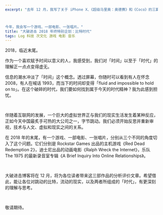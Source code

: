 ```yaml
---
excerpt: "去年 12 月，我写了关于 iPhone X、《超级马里奥：奥德赛》和《Coco》的三篇文章，分别代表苹果、任天堂、迪士尼这三家对我有着深刻影响的商业公司，来为 2017 年结尾。



今年，我会写一个游戏、一部电影、一张唱片。"
title: "大破进击 2018 年终特别企划：比特时代"
tags: Log 科技 次文化 游戏 电影 音乐
---
```


2018，临近末尾。

作为一个喜欢赋予时间以意义的人，我感受到，我们对「时间」以至于「时代」的理解正一点点变得虚无。

信息的潮水冲淡了「时间」这个概念。透过屏幕，你随时可以看到有人在怀念 2008，有人在喊话 1993，而当下的时间却变得「fluid and impossible to hold on to」。在这个破碎的时代，我们要如何找到属于今天的时代精神？我为此感到担忧。

<br>

伴随着互联网的发展，一个巨大的虚拟世界正与我们的现实生活发生着某种反应，正如今天中国最炙手可热的大公司之一，字节跳动。我们必须开始反思并重新审视，技术与人文、虚拟和现实之间的关系。

在 2018 年的末尾，有一个游戏、一部电影、一张唱片，分别从三个不同的角度切入了这个问题。它们分别是 Rockstar Games 出品的主机游戏《Red Dead Redemption 2》，迪士尼出品的动画电影《Ralph Wreck the Internet》，乐队 The 1975 的最新录音室专辑《A Brief Inquiry Into Online Relationships》。

<br>

大破进击博客将在 12 月，将为各位读者带来这三部作品的分析评价文章。希望借此，能让各位对跳动的比特，流动的现实，以及两者所组成的「时代」，有更深刻的理解与思考。

<br>

敬请期待。
